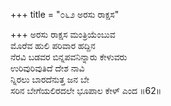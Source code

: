 +++
title = "೦೬೨ ಅರಸು ರಾಕ್ಷಸ"

+++
ಅರಸು ರಾಕ್ಷಸ ಮಂತ್ರಿಯೆಂಬುವ  
ಮೊರೆವ ಹುಲಿ ಪರಿವಾರ ಹದ್ದಿನ   
ನೆರವಿ ಬಡವರ ಬಿನ್ನಪವನಿನ್ನಾರು ಕೇಳುವರು  
ಉರಿವುರಿವುತಿದೆ ದೇಶ ನಾವಿ  
ನ್ನಿರಲು ಬಾರದೆನುತ್ತ ಜನ ಬೇ  
ಸರಿನ ಬೇಗೆಯಲಿರದಲೇ ಭೂಪಾಲ ಕೇಳ್ ಎಂದ     ॥62॥